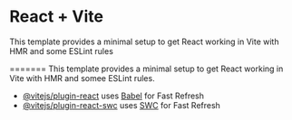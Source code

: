 # React + Vite


This template provides a minimal setup to get React working in Vite with HMR and some ESLint rules


=======
This template provides a minimal setup to get React working in Vite with HMR and somee ESLint rules.


- [@vitejs/plugin-react](https://github.com/vitejs/vite-plugin-react/blob/main/packages/plugin-react/README.md) uses [Babel](https://babeljs.io/) for Fast Refresh
- [@vitejs/plugin-react-swc](https://github.com/vitejs/vite-plugin-react-swc) uses [SWC](https://swc.rs/) for Fast Refresh
